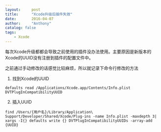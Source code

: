```yaml
---
layout:     post
title:      "Xcode升级后插件失效"
date:       2016-04-07
author:     "Anthony"
catalog: false
tags:
    - Xcode
---
```


每次Xcode升级都都会导致之前使用的插件没办法使用。主要原因是新版本的Xcode的UUID没有注册到插件的配置文件中。

之前通过手动修改的话感觉比较麻烦，所以就记录下命令行修改的方法

1. 找到Xcode的UUID

`defaults read /Applications/Xcode.app/Contents/Info.plist DVTPlugInCompatibilityUUID`

2. 插入UUID

`find /Users/{用户名}/Library/Application\ Support/Developer/Shared/Xcode/Plug-ins -name Info.plist -maxdepth 3| xargs -I{} defaults write {} DVTPlugInCompatibilityUUIDs -array-add {UUID}`